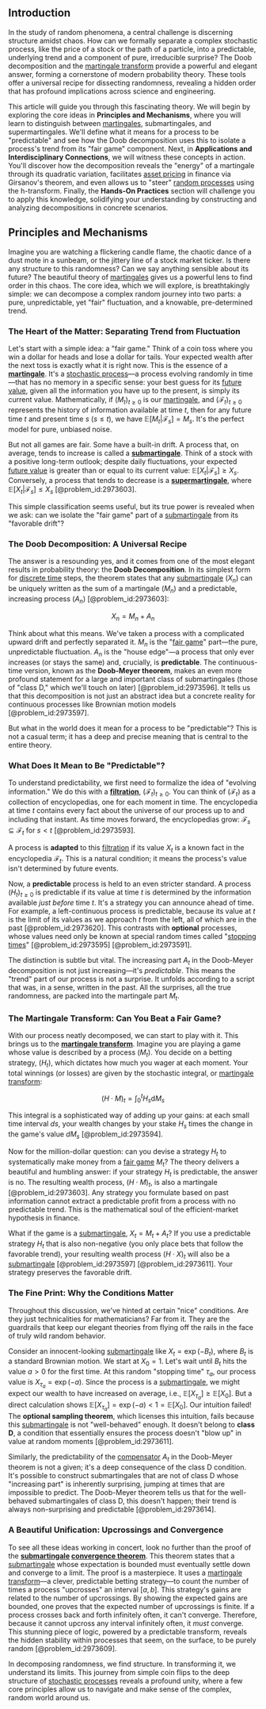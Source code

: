 ## Introduction
In the study of random phenomena, a central challenge is discerning structure amidst chaos. How can we formally separate a complex stochastic process, like the price of a stock or the path of a particle, into a predictable, underlying trend and a component of pure, irreducible surprise? The Doob decomposition and the [martingale transform](@article_id:181950) provide a powerful and elegant answer, forming a cornerstone of modern probability theory. These tools offer a universal recipe for dissecting randomness, revealing a hidden order that has profound implications across science and engineering.

This article will guide you through this fascinating theory. We will begin by exploring the core ideas in **Principles and Mechanisms**, where you will learn to distinguish between [martingales](@article_id:267285), submartingales, and supermartingales. We'll define what it means for a process to be "predictable" and see how the Doob decomposition uses this to isolate a process's trend from its "fair game" component. Next, in **Applications and Interdisciplinary Connections**, we will witness these concepts in action. You'll discover how the decomposition reveals the "energy" of a martingale through its quadratic variation, facilitates [asset pricing](@article_id:143933) in finance via Girsanov's theorem, and even allows us to "steer" [random processes](@article_id:267993) using the h-transform. Finally, the **Hands-On Practices** section will challenge you to apply this knowledge, solidifying your understanding by constructing and analyzing decompositions in concrete scenarios.

## Principles and Mechanisms

Imagine you are watching a flickering candle flame, the chaotic dance of a dust mote in a sunbeam, or the jittery line of a stock market ticker. Is there any structure to this randomness? Can we say anything sensible about its future? The beautiful theory of [martingales](@article_id:267285) gives us a powerful lens to find order in this chaos. The core idea, which we will explore, is breathtakingly simple: we can decompose a complex random journey into two parts: a pure, unpredictable, yet "fair" fluctuation, and a knowable, pre-determined trend.

### The Heart of the Matter: Separating Trend from Fluctuation

Let's start with a simple idea: a "fair game." Think of a coin toss where you win a dollar for heads and lose a dollar for tails. Your expected wealth after the next toss is exactly what it is right now. This is the essence of a **[martingale](@article_id:145542)**. It's a [stochastic process](@article_id:159008)—a process evolving randomly in time—that has no memory in a specific sense: your best guess for its [future value](@article_id:140524), given all the information you have up to the present, is simply its current value. Mathematically, if $(M_t)_{t\ge 0}$ is our [martingale](@article_id:145542), and $(\mathcal{F}_t)_{t\ge 0}$ represents the history of information available at time $t$, then for any future time $t$ and present time $s$ ($s \le t$), we have $\mathbb{E}[M_t | \mathcal{F}_s] = M_s$. It's the perfect model for pure, unbiased noise.

But not all games are fair. Some have a built-in drift. A process that, on average, tends to increase is called a **[submartingale](@article_id:263484)**. Think of a stock with a positive long-term outlook; despite daily fluctuations, your expected [future value](@article_id:140524) is greater than or equal to its current value: $\mathbb{E}[X_t | \mathcal{F}_s] \ge X_s$. Conversely, a process that tends to decrease is a **[supermartingale](@article_id:271010)**, where $\mathbb{E}[X_t | \mathcal{F}_s] \le X_s$ [@problem_id:2973603].

This simple classification seems useful, but its true power is revealed when we ask: can we isolate the "fair game" part of a [submartingale](@article_id:263484) from its "favorable drift"?

### The Doob Decomposition: A Universal Recipe

The answer is a resounding yes, and it comes from one of the most elegant results in probability theory: the **Doob Decomposition**.
In its simplest form for [discrete time](@article_id:637015) steps, the theorem states that any [submartingale](@article_id:263484) $(X_n)$ can be uniquely written as the sum of a martingale $(M_n)$ and a predictable, increasing process $(A_n)$ [@problem_id:2973603]:

$$
X_n = M_n + A_n
$$

Think about what this means. We've taken a process with a complicated upward drift and perfectly separated it. $M_n$ is the "[fair game](@article_id:260633)" part—the pure, unpredictable fluctuation. $A_n$ is the "house edge"—a process that only ever increases (or stays the same) and, crucially, is **predictable**. The continuous-time version, known as the **Doob-Meyer theorem**, makes an even more profound statement for a large and important class of submartingales (those of "class D," which we'll touch on later) [@problem_id:2973596]. It tells us that this decomposition is not just an abstract idea but a concrete reality for continuous processes like Brownian motion models [@problem_id:2973597].

But what in the world does it mean for a process to be "predictable"? This is not a casual term; it has a deep and precise meaning that is central to the entire theory.

### What Does It Mean to Be "Predictable"?

To understand predictability, we first need to formalize the idea of "evolving information." We do this with a **[filtration](@article_id:161519)**, $(\mathcal{F}_t)_{t\ge 0}$. You can think of $(\mathcal{F}_t)$ as a collection of encyclopedias, one for each moment in time. The encyclopedia at time $t$ contains every fact about the universe of our process up to and including that instant. As time moves forward, the encyclopedias grow: $\mathcal{F}_s \subseteq \mathcal{F}_t$ for $s < t$ [@problem_id:2973593].

A process is **adapted** to this [filtration](@article_id:161519) if its value $X_t$ is a known fact in the encyclopedia $\mathcal{F}_t$. This is a natural condition; it means the process's value isn't determined by future events.

Now, a **predictable** process is held to an even stricter standard. A process $(H_t)_{t\ge 0}$ is predictable if its value at time $t$ is determined by the information available *just before* time $t$. It's a strategy you can announce ahead of time. For example, a left-continuous process is predictable, because its value at $t$ is the limit of its values as we approach $t$ from the left, all of which are in the past [@problem_id:2973620]. This contrasts with **optional** processes, whose values need only be known at special random times called "[stopping times](@article_id:261305)" [@problem_id:2973595] [@problem_id:2973591].

The distinction is subtle but vital. The increasing part $A_t$ in the Doob-Meyer decomposition is not just increasing—it's *predictable*. This means the "trend" part of our process is not a surprise. It unfolds according to a script that was, in a sense, written in the past. All the surprises, all the true randomness, are packed into the martingale part $M_t$.

### The Martingale Transform: Can You Beat a Fair Game?

With our process neatly decomposed, we can start to play with it. This brings us to the **[martingale transform](@article_id:181950)**. Imagine you are playing a game whose value is described by a process $(M_t)$. You decide on a betting strategy, $(H_t)$, which dictates how much you wager at each moment. Your total winnings (or losses) are given by the stochastic integral, or [martingale transform](@article_id:181950):

$$
(H \cdot M)_t = \int_0^t H_s \mathrm{d}M_s
$$

This integral is a sophisticated way of adding up your gains: at each small time interval $ds$, your wealth changes by your stake $H_s$ times the change in the game's value $dM_s$ [@problem_id:2973594].

Now for the million-dollar question: can you devise a strategy $H_t$ to systematically make money from a [fair game](@article_id:260633) $M_t$? The theory delivers a beautiful and humbling answer: if your strategy $H_t$ is predictable, the answer is no. The resulting wealth process, $(H \cdot M)_t$, is also a martingale [@problem_id:2973603]. Any strategy you formulate based on past information cannot extract a predictable profit from a process with no predictable trend. This is the mathematical soul of the efficient-market hypothesis in finance.

What if the game is a [submartingale](@article_id:263484), $X_t = M_t + A_t$? If you use a predictable strategy $H_t$ that is also non-negative (you only place bets that follow the favorable trend), your resulting wealth process $(H \cdot X)_t$ will also be a [submartingale](@article_id:263484) [@problem_id:2973597] [@problem_id:2973611]. Your strategy preserves the favorable drift.

### The Fine Print: Why the Conditions Matter

Throughout this discussion, we've hinted at certain "nice" conditions. Are they just technicalities for mathematicians? Far from it. They are the guardrails that keep our elegant theories from flying off the rails in the face of truly wild random behavior.

Consider an innocent-looking [submartingale](@article_id:263484) like $X_t = \exp(-B_t)$, where $B_t$ is a standard Brownian motion. We start at $X_0 = 1$. Let's wait until $B_t$ hits the value $a>0$ for the first time. At this random "stopping time" $\tau_a$, our process value is $X_{\tau_a} = \exp(-a)$. Since the process is a [submartingale](@article_id:263484), we might expect our wealth to have increased on average, i.e., $\mathbb{E}[X_{\tau_a}] \ge \mathbb{E}[X_0]$. But a direct calculation shows $\mathbb{E}[X_{\tau_a}] = \exp(-a) < 1 = \mathbb{E}[X_0]$. Our intuition failed! The **optional sampling theorem**, which licenses this intuition, fails because this [submartingale](@article_id:263484) is not "well-behaved" enough. It doesn't belong to **class D**, a condition that essentially ensures the process doesn't "blow up" in value at random moments [@problem_id:2973611].

Similarly, the predictability of the [compensator](@article_id:270071) $A_t$ in the Doob-Meyer theorem is not a given; it's a deep consequence of the class D condition. It's possible to construct submartingales that are not of class D whose "increasing part" is inherently surprising, jumping at times that are impossible to predict. The Doob-Meyer theorem tells us that for the well-behaved submartingales of class D, this doesn't happen; their trend is always non-surprising and predictable [@problem_id:2973614].

### A Beautiful Unification: Upcrossings and Convergence

To see all these ideas working in concert, look no further than the proof of the **[submartingale](@article_id:263484) [convergence theorem](@article_id:634629)**. This theorem states that a [submartingale](@article_id:263484) whose expectation is bounded must eventually settle down and converge to a limit. The proof is a masterpiece. It uses a [martingale transform](@article_id:181950)—a clever, predictable betting strategy—to count the number of times a process "upcrosses" an interval $[a,b]$. This strategy's gains are related to the number of upcrossings. By showing the expected gains are bounded, one proves that the expected number of upcrossings is finite. If a process crosses back and forth infinitely often, it can't converge. Therefore, because it cannot upcross any interval infinitely often, it *must* converge. This stunning piece of logic, powered by a predictable transform, reveals the hidden stability within processes that seem, on the surface, to be purely random [@problem_id:2973609].

In decomposing randomness, we find structure. In transforming it, we understand its limits. This journey from simple coin flips to the deep structure of [stochastic processes](@article_id:141072) reveals a profound unity, where a few core principles allow us to navigate and make sense of the complex, random world around us.